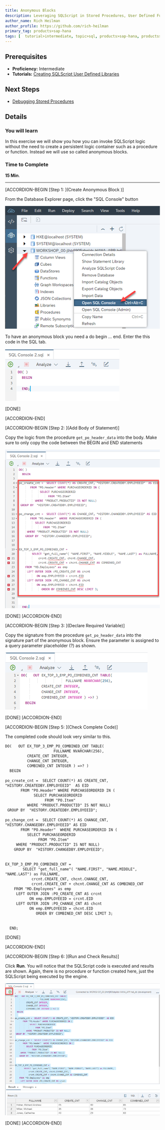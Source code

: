 ```yaml
---
title: Anonymous Blocks
description: Leveraging SQLScript in Stored Procedures, User Defined Functions, and User Defined Libraries
author_name: Rich Heilman
author_profile: https://github.com/rich-heilman
primary_tag: products>sap-hana
tags: [  tutorial>intermediate, topic>sql, products>sap-hana, products>sap-hana\,-express-edition   ]
---
```

## Prerequisites  
- **Proficiency:** Intermediate
- **Tutorials:** [Creating SQLScript User Defined Libraries](https://developers.sap.com/tutorials/xsa-sqlscript-libraries.html)

## Next Steps
- [Debugging Stored Procedures](https://developers.sap.com/tutorials/xsa-sqlscript-debugging.html)

## Details
### You will learn  
In this exercise we will show you how you can invoke SQLScript logic without the need to create a persistent logic container such as a procedure or function. Instead we will use so called anonymous blocks. 

### Time to Complete
**15 Min**.

---

[ACCORDION-BEGIN [Step 1: ](Create Anonymous Block )]

From the Database Explorer page, click the "SQL Console" button

![SQL console](1.png)

To have an anonymous block you need a do begin … end.  Enter the this code in the SQL tab.

![SQL tab](2.png)

[DONE]

[ACCORDION-END]

[ACCORDION-BEGIN [Step 2: ](Add Body of Statement)]

Copy the logic from the procedure `get_po_header_data` into the body.  Make sure to only copy the code between the BEGIN and END statements

![logic](3.png)

[DONE]
[ACCORDION-END]

[ACCORDION-BEGIN [Step 3: ](Declare Required Variable)]

Copy the signature from the procedure `get_po_header_data` into the signature part of the anonymous block. Ensure the parameter is assigned to a query parameter placeholder (?) as shown.

![sql code](4.png)

[DONE]
[ACCORDION-END]


[ACCORDION-BEGIN [Step 5: ](Check Complete Code)]

The completed code should look very similar to this.

```
DO(   OUT EX_TOP_3_EMP_PO_COMBINED_CNT TABLE(
                      FULLNAME NVARCHAR(256),
		  CREATE_CNT INTEGER,
		  CHANGE_CNT INTEGER,
		  COMBINED_CNT INTEGER ) =>? )
  BEGIN

po_create_cnt =  SELECT COUNT(*) AS CREATE_CNT, "HISTORY.CREATEDBY.EMPLOYEEID"  AS EID
       FROM "PO.Header" WHERE PURCHASEORDERID IN (
             SELECT PURCHASEORDERID
                  FROM "PO.Item"
          WHERE "PRODUCT.PRODUCTID" IS NOT NULL)
 GROUP BY  "HISTORY.CREATEDBY.EMPLOYEEID";

po_change_cnt =  SELECT COUNT(*) AS CHANGE_CNT, "HISTORY.CHANGEDBY.EMPLOYEEID" AS EID
       FROM "PO.Header"  WHERE PURCHASEORDERID IN (
          SELECT PURCHASEORDERID
               FROM "PO.Item"
     WHERE "PRODUCT.PRODUCTID" IS NOT NULL)
	GROUP BY  "HISTORY.CHANGEDBY.EMPLOYEEID";


EX_TOP_3_EMP_PO_COMBINED_CNT =
        SELECT "get_full_name"( "NAME.FIRST", "NAME.MIDDLE", "NAME.LAST") as FULLNAME,
            crcnt.CREATE_CNT, chcnt.CHANGE_CNT,
            crcnt.CREATE_CNT + chcnt.CHANGE_CNT AS COMBINED_CNT
 	FROM "MD.Employees" as emp
     LEFT OUTER JOIN :PO_CREATE_CNT AS crcnt
           ON emp.EMPLOYEEID = crcnt.EID
     LEFT OUTER JOIN :PO_CHANGE_CNT AS chcnt
           ON emp.EMPLOYEEID = chcnt.EID
              ORDER BY COMBINED_CNT DESC LIMIT 3;


  END;

```

[DONE]

[ACCORDION-END]


[ACCORDION-BEGIN [Step 6: ](Run and Check Results)]

Click **Run**.  You will notice that the SQLScript code is executed and results are shown.  Again, there is no procedure or function created here, just the SQLScript being executed by the engine.

![SQL executed](8.png)


[DONE]
[ACCORDION-END]
